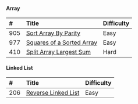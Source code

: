 #### Array

| #    | Title                                    | Difficulty                               |
| :--- | :--------------------------------------- | :--------------------------------------- |
| 905  |    [Sort Array By Parity][905]           | Easy                                     |
| 977  |    [Squares of a Sorted Array][977]      | Easy                                     |
| 410  |    [Split Array Largest Sum][410]        | Hard                                     |

[905]: https://github.com/Egnaxela/java_journey_learning/blob/master/src/com/leetCode/SortArrayByParity905.java
[977]: https://github.com/Egnaxela/java_journey_learning/blob/master/src/com/leetCode/SquaresOfASortedArray977.java
[410]: https://github.com/Egnaxela/java_journey_learning/blob/master/src/com/leetCode/SplitArrayLargestSum410.java


#### Linked List
| #    | Title                                    | Difficulty                               |
| :--- | :--------------------------------------- | :--------------------------------------- |
| 206  | [Reverse Linked List][206]               | Easy                                     |

[206]: https://github.com/Egnaxela/java_journey_learning/blob/master/src/com/leetCode/ReverseLinkedList206.java
